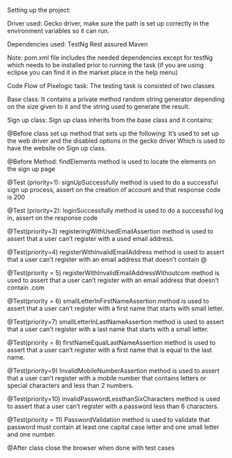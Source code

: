 Setting up the project:

  Driver used:
    Gecko driver, make sure the path is set up correctly in the environment variables so it can run. 

  Dependencies used: 
    TestNg 
    Rest assured 
    Maven 

Note: pom.xml file includes the needed dependencies except for testNg which needs to be installed prior to running the task (if you are using eclipse you can find it in the market place in the help menu)

Code Flow of Pixelogic task:
  The testing task is consisted of two classes
  
  Base class: 
    It contains a private method random string generator depending on the size given to it and the string used to generate the result.
    
  Sign up class:
    Sign up class inherits from the base class and it contains:
    
  @Before class set up method that sets up the following:
    It’s used to set up the web driver and the disabled options in the gecko driver Which is used to have the website on Sign up class. 
   
  @Before Method:
    findElements method is used to locate the elements on the sign up page 
    
  @Test (priority=1):
    signUpSuccessfully method is used to do a successful sign up process, assert on the creation of account and that response code is 200 
    
  @Test (priority=2):
    loginSuccessfully method is used to do a successful log in, assert on the response code 
    
  @Test(priority=3)
    registeringWithUsedEmailAssertion method is used to assert  that a user can’t register with a used email address. 
    
  @Test(priority=4)
    registerWithInvalidEmailAddress method is used to assert that a user can’t register with an email address that doesn’t contain @
    
  @Test(priority = 5)
      registerWithInvalidEmailAddressWithoutcom method is used to assert that a user can’t register with an email address that doesn’t contain .com
      
  @Test(priority = 6)
      smallLetterInFirstNameAssertion method is used to assert that a user can’t register with a first name that starts with small letter.
      
  @Test(priority=7)
      smallLetterInLastNameAssertion method is used to assert that a user can’t register with a last name that starts with a small letter.
      
  @Test(priority = 8)
      firstNameEqualLastNameAssertion method is used to assert that a user can’t register with a first name that is equal to the last name.
      
  @Test(priority=9)
      InvalidMobileNumberAssertion method is used to assert that a user can’t register with a mobile number that contains letters or special characters and less than 2 numbers.
      
  @Test(priority=10)
    invalidPasswordLessthanSixCharacters method is used to assert that a user can’t register with a password less than 6 characters.
    
  @Test(priority = 11)
    PasswordValidation method is used to validate that password must contain at least one capital case letter and one small letter and one number.
    
  @After class 
  close the browser when done with test cases 
